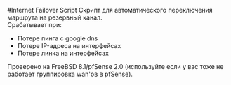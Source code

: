﻿#Internet Failover Script
Скрипт для автоматического переключения маршрута на резервный канал.  
Срабатывает при:  
* Потере пинга с google dns  
* Потере IP-адреса на интерфейсах  
* Потере линка на интерфейсах  

Проверено на FreeBSD 8.1/pfSense 2.0 (используйте если у вас тоже не работает группировка wan'ов в pfSense).

